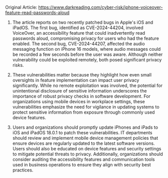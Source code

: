 Original Article: https://www.darkreading.com/cyber-risk/iphone-voiceover-feature-read-passwords-aloud

1) The article reports on two recently patched bugs in Apple's iOS and iPadOS. The first bug, identified as CVE-2024-44204, involved VoiceOver, an accessibility feature that could inadvertently read passwords aloud, compromising privacy for users who had the feature enabled. The second bug, CVE-2024-44207, affected the audio messaging function on iPhone 16 models, where audio messages could be recorded a few seconds before the user was aware. Although neither vulnerability could be exploited remotely, both posed significant privacy risks.

2) These vulnerabilities matter because they highlight how even small oversights in feature implementation can impact user privacy significantly. While no remote exploitation was involved, the potential for unintentional disclosure of sensitive information underscores the importance of robust privacy checks in software development. For organizations using mobile devices in workplace settings, these vulnerabilities emphasize the need for vigilance in updating systems to protect sensitive information from exposure through commonly used device features.

3) Users and organizations should promptly update iPhones and iPads to iOS and iPadOS 18.0.1 to patch these vulnerabilities. IT departments should review and implement mobile device management policies that ensure devices are regularly updated to the latest software versions. Users should also be educated on device features and security settings to mitigate potential threats to privacy. Additionally, organizations should consider auditing the accessibility features and communication tools used in business operations to ensure they align with security best practices.